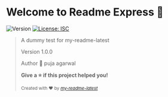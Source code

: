 <h1> Welcome to  Readme Express 👋</h1> 
   <p>
  <img alt="Version" src="https://img.shields.io/badge/version-1.0.0-blue.svg?cacheSeconds=2592000" />
  <a href="#" target="_blank">
    <img alt="License: ISC" src="https://img.shields.io/badge/License-ISC-yellow.svg" />
  </a>
</p>

>  A dummy test for my-readme-latest
    <p>Version 1.0.0</p>
    <p>Author 👤  puja agarwal</p>
    <p><strong>Give a ⭐️ if this project helped you!</strong></p>
    <p><small>Created with ❤️ by <a href="https://www.npmjs.com/package/my-readme-latest" target="_blank"><i>my-readme-latest</i></a></small></p>
    
